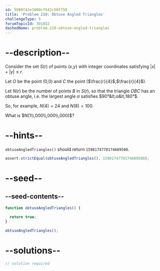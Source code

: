 ```yaml
---
id: 5900f43e1000cf542c50ff50
title: 'Problem 210: Obtuse Angled Triangles'
challengeType: 5
forumTopicId: 301852
dashedName: problem-210-obtuse-angled-triangles
---
```


# --description--

Consider the set $S(r)$ of points ($x$,$y$) with integer coordinates satisfying $|x| + |y| ≤ r$.

Let $O$ be the point (0,0) and $C$ the point ($\frac{r}{4}$,$\frac{r}{4}$).

Let $N(r)$ be the number of points $B$ in $S(r)$, so that the triangle $OBC$ has an obtuse angle, i.e. the largest angle $α$ satisfies $90°&lt;α&lt;180°$.

So, for example, $N(4)=24$ and $N(8)=100$.

What is $N(1\\,000\\,000\\,000)$?

# --hints--

`obtuseAngledTriangles()` should return `1598174770174689500`.

```js
assert.strictEqual(obtuseAngledTriangles(), 1598174770174689500);
```

# --seed--

## --seed-contents--

```js
function obtuseAngledTriangles() {

  return true;
}

obtuseAngledTriangles();
```

# --solutions--

```js
// solution required
```
